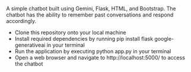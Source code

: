 A simple chatbot built using Gemini, Flask, HTML, and Bootstrap. The chatbot has the ability to remember past conversations and respond accordingly.



* Clone this repository onto your local machine
* Install required dependencies by running pip install flask google-generativeai in your terminal
* Run the application by executing python app.py in your terminal
* Open a web browser and navigate to http://localhost:5000/ to access the chatbot
